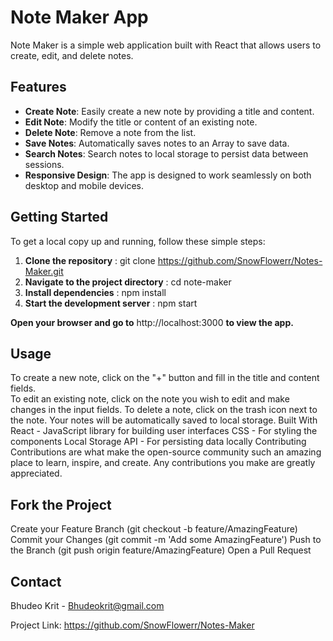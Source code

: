 # Note Maker App

Note Maker is a simple web application built with React that allows users to create, edit, and delete notes.

## Features

- **Create Note**: Easily create a new note by providing a title and content.
- **Edit Note**: Modify the title or content of an existing note.
- **Delete Note**: Remove a note from the list.
- **Save Notes**: Automatically saves notes to an Array to save data.
- **Search Notes**: Search notes to local storage to persist data between sessions.
- **Responsive Design**: The app is designed to work seamlessly on both desktop and mobile devices.


## Getting Started

To get a local copy up and running, follow these simple steps:

1. **Clone the repository** : git clone https://github.com/SnowFlowerr/Notes-Maker.git 
2. **Navigate to the project directory** : cd note-maker
3. **Install dependencies** : npm install
4. **Start the development server** : npm start

**Open your browser and go to** http://localhost:3000 **to view the app.**

## Usage
To create a new note, click on the "+" button and fill in the title and content fields. \
To edit an existing note, click on the note you wish to edit and make changes in the input fields.
To delete a note, click on the trash icon next to the note.
Your notes will be automatically saved to local storage.
Built With
React - JavaScript library for building user interfaces
CSS - For styling the components
Local Storage API - For persisting data locally
Contributing
Contributions are what make the open-source community such an amazing place to learn, inspire, and create. Any contributions you make are greatly appreciated.

## Fork the Project
Create your Feature Branch (git checkout -b feature/AmazingFeature)
Commit your Changes (git commit -m 'Add some AmazingFeature')
Push to the Branch (git push origin feature/AmazingFeature)
Open a Pull Request

## Contact
Bhudeo Krit - Bhudeokrit@gmail.com

Project Link: https://github.com/SnowFlowerr/Notes-Maker
